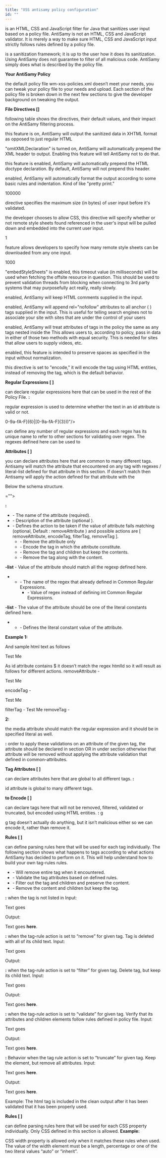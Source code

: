 ```yaml
---
title: "XSS antisamy policy configuration"
id: ""
---
```


is an HTML, CSS and JavaScript filter for Java that sanitizes user input based on a policy file. AntiSamy is not an HTML, CSS and JavaScript validator. It is merely a way to make sure HTML, CSS and JavaScript input strictly follows rules defined by a policy file.

is a sanitization framework; it is up to the user how it does its sanitization. Using AntiSamy does not guarantee to filter of all malicious code. AntiSamy simply does what is described by the policy file.

**Your AntiSamy Policy**

the default policy file wm-xss-policies.xml doesn’t meet your needs, you can tweak your policy file to your needs and upload. Each section of the policy file is broken down in the next few sections to give the developer background on tweaking the output.

**File Directives \[<directives></directives>\]**

following table shows the directives, their default values, and their impact on the AntiSamy filtering process.

this feature is on, AntiSamy will output the sanitized data in XHTML format as opposed to just regular HTML

"omitXMLDeclaration" is turned on, AntiSamy will automatically prepend the XML header to output. Enabling this feature will tell AntiSamy not to do that.

this feature is enabled, AntiSamy will automatically prepend the HTML doctype declaration. By default, AntiSamy will not prepend this header.

enabled, AntiSamy will automatically format the output according to some basic rules and indentation. Kind of like "pretty print."

100000

directive specifies the maximum size (in bytes) of user input before it's validated.

the developer chooses to allow CSS, this directive will specify whether or not remote style sheets found referenced in the user's input will be pulled down and embedded into the current user input.

1

feature allows developers to specify how many remote style sheets can be downloaded from any one input.

1000

"embedStyleSheets" is enabled, this timeout value (in milliseconds) will be used when fetching the offsite resource in question. This should be used to prevent validation threads from blocking when connecting to 3rd party systems that may purposefully act really, really slowly.

enabled, AntiSamy will keep HTML comments supplied in the input.

enabled, AntiSamy will append rel="nofollow" attributes to all anchor ( <a> ) tags supplied in the input. This is useful for telling search engines not to associate your site with sites that are under the control of your users

enabled, AntiSamy will treat attributes of <param> tags in the policy the same as any tags nested inside the <embed> This allows users to, according to policy, pass in data in either of those two methods with equal security. This is needed for sites that allow users to supply videos, etc.

enabled, this feature is intended to preserve spaces as specified in the input without normalization.

this directive is set to "encode," it will encode the tag using HTML entities, instead of removing the tag, which is the default behavior.

**Regular Expressions \[<common-regexps> </common-regexps>\]**

can declare regular expressions here that can be used in the rest of the Policy File. **:**

<regexp name="htmlId" value="\[a-zA-Z0-9\\:\\-\_\\.\]+"/>

regular expression is used to determine whether the text in an id attribute is valid or not.

0-9a-fA-F\]{6}|\[0-9a-fA-F\]{3}))"/>

can define any number of regular expressions and each regex has its unique name to refer to other sections for validating over regex. The regexes defined here can be used to

**Attributes \[<common-attributes> </common-attributes>\]**

you can declare attributes here that are common to many different tags. Antisamy will match the attribute that encountered on any tag with regexes / literal-list defined for that attribute in this section. If doesn’t match then Antisamy will apply the action defined for that attribute with the

Below the schema structure.

\="">

**:**

- \- The name of the attribute (required).
- \- Description of the attribute (optional ).
- \- Defines the action to be taken if the value of attribute fails matching (optional, Default : removeAttribute ) and possible actions are \[ removeAttribute, encodeTag, filterTag, removeTag \].
    - \- Remove the attribute only
    - \- Encode the tag in which the attribute constitute.
    - \- Remove the tag and children but keep the contents.
    - \- Remove the tag along with the content.

**\-list** - Value of the attribute should match all the regexp defined here.

- - \- The name of the regex that already defined in Common Regular Expressions.
    - \- Value of regex instead of defining int Common Regular Expressions.

**\-list** - The value of the attribute should be one of the literal constants defined here.

- - \- Defines the literal constant value of the attribute.

**Example 1:**

<attribute name="id" description="The 'id' of any HTML attribute should not contain anything besides letters and numbers">
   <regexp-list>
      <regexp name="htmlId"/>
   </regexp-list>
</attribute>

And sample html text as follows <body><p id='$$test'> Test Me </p></body> As id attribute contains $ it doesn’t match the regex htmlId so it will result as follows for different actions. removeAttribute -<body><p> Test Me </p></body> encodeTag - <body><p id="test"> Test Me </p></body> filterTag -<body> Test Me </body> removeTag -<body> </body>

**2:**

<attribute name="shape" description="The 'shape' attribute defines the shape of the selectable area"  onInvalid="encodeTag">
   <literal-list>
      <literal value="default"/>
      <literal value="rect"/>
      <literal value="circle"/>
      <literal value="poly"/>
   </literal-list>
</attribute>

the media attribute should match the regular expression and it should be in specified literal as well.

**:** order to apply these validations on an attribute of the given tag, the attribute should be declared in section OR in under section otherwise that attribute will be removed without applying the attribute validation that defined in common-attributes.

**Tag Attributes \[<global-tag-attributes> </global-tag-attributes>\]**

can declare attributes here that are global to all different tags. **:** <attribute name="id"/>

id attribute is global to many different tags.

**to Encode \[<tags-to-encode> </tags-to-encode>\]**

can declare tags here that will not be removed, filtered, validated or truncated, but encoded using HTML entities. **:** <tag>g</tag>

g tag doesn’t actually do anything, but it isn’t malicious either so we can encode it, rather than remove it.

**Rules \[<tag-rules> </tag-rules>\]**

can define parsing rules here that will be used for each tag individually. The following section shows what happens to tags according to what actions AntiSamy has decided to perform on it. This will help understand how to build your own tag-rules rules.

- \- Will remove entire tag when it encountered.
- \- Validate the tag attributes based on defined rules.
- \- Filter out the tag and children and preserve the content.
- \- Remove the content and children but keep the tag.

**:** when the tag is not listed in <tag-rules> Input:

<anewtag id="newtag" anewattrib="attrib">Text goes

Output: <div>Text goes <b>here</b>.</div>

**:** when the tag-rule action is set to “remove” for given tag. Tag is deleted with all of its child text. Input:

<anewtag id="newtag" anewattrib="attrib">Text goes

Output: <div></div>

**:** when the tag-rule action is set to “filter” for given tag. Delete tag, but keep its child text. Input:

<anewtag id="newtag" anewattrib="attrib">Text goes

Output: <div>Text goes <b>here</b>.</div>

**:** when the tag-rule action is set to “validate” for given tag. Verify that its attributes and children elements follow rules defined in policy file. Input:

<anewtag id="newtag" anewattrib="attrib">Text goes

Output:

<div><anewtag id="newtag">Text goes <b>here</b>.</anewtag></div>

**:** Behavior when the tag rule action is set to “truncate” for given tag. Keep the element, but remove all attributes. Input:

<div><anewtag id="newtag" anewattrib="attrib">Text goes <b>here</b>.</anewtag></div>

Output: <div><anewtag >Text goes <b>here</b>.</anewtag></div>

Example: <tag name="html" action="validate"/> The html tag is included in the clean output after it has been validated that it has been properly used.

**Rules \[<css-rules> </css-rules>\]**

can define parsing rules here that will be used for each CSS property individually. Only CSS defined in this section is allowed. **Example:**

<property name="width" default="auto" description="">
     <category-list>
        <category value="visual"/>
     </category-list>
     <literal-list>
        <literal value="auto"/>
        <literal value="inherit"/>
     </literal-list>
     <regexp-list>
        <regexp name="length"/>
        <regexp name="percentage"/>
     </regexp-list>
</property>

CSS width property is allowed only when it matches these rules when used. The value of the width element must be a length, percentage or one of the two literal values “auto” or “inherit”.
